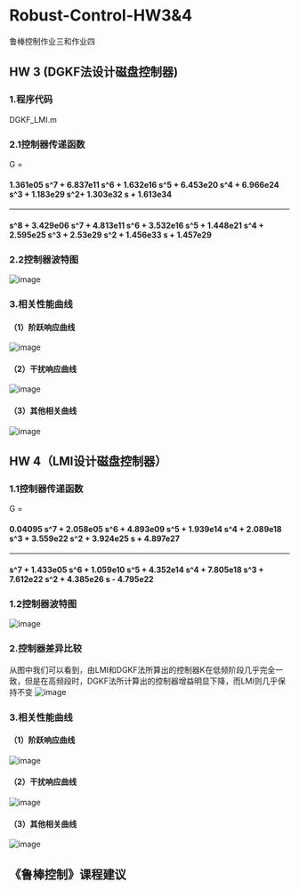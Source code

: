 # Robust-Control-HW3&4
鲁棒控制作业三和作业四
## HW 3 (DGKF法设计磁盘控制器)
### 1.程序代码
 DGKF_LMI.m
### 2.1控制器传递函数
  G =  
 ####  1.361e05 s^7 + 6.837e11 s^6 + 1.632e16 s^5 + 6.453e20 s^4 + 6.966e24 s^3 + 1.183e29 s^2+ 1.303e32 s + 1.613e34   
 ----------------------------------------------------------------------------------------------------------------------         
 #### s^8 + 3.429e06 s^7 + 4.813e11 s^6 + 3.532e16 s^5 + 1.448e21 s^4 + 2.595e25 s^3 + 2.53e29 s^2 + 1.456e33 s + 1.457e29
### 2.2控制器波特图
![image](https://github.com/12real/Robust-Control-HW3-4-/blob/master/DGKF_K_bode.png) 
### 3.相关性能曲线
#### （1）阶跃响应曲线
![image](https://github.com/12real/Robust-Control-HW3-4-/blob/master/DGKF_step_response.png) 
#### （2）干扰响应曲线
![image](https://github.com/12real/Robust-Control-HW3-4-/blob/master/DGKF_step_disturb_response.png) 
#### （3）其他相关曲线
![image](https://github.com/12real/Robust-Control-HW3-4-/blob/master/DGKF_robust.png) 

## HW 4（LMI设计磁盘控制器）
### 1.1控制器传递函数
  G =                                                                      
 ####  0.04095 s^7 + 2.058e05 s^6 + 4.893e09 s^5 + 1.939e14 s^4 + 2.089e18 s^3 + 3.559e22 s^2 + 3.924e25 s + 4.897e27
  --------------------------------------------------------------------------------------------------------------------
 ####  s^7 + 1.433e05 s^6 + 1.059e10 s^5 + 4.352e14 s^4 + 7.805e18 s^3 + 7.612e22 s^2 + 4.385e26 s - 4.795e22
### 1.2控制器波特图
![image](https://github.com/12real/Robust-Control-HW3-4-/blob/master/LMI_K_bode.png) 
### 2.控制器差异比较
 从图中我们可以看到，由LMI和DGKF法所算出的控制器K在低频阶段几乎完全一致，但是在高频段时，DGKF法所计算出的控制器增益明显下降，而LMI则几乎保持不变
![image](https://github.com/12real/Robust-Control-HW3-4-/blob/master/LMI_DGKF_diff.png) 
### 3.相关性能曲线
#### （1）阶跃响应曲线
![image](https://github.com/12real/Robust-Control-HW3-4-/blob/master/LMI_step_response.png) 
#### （2）干扰响应曲线
![image](https://github.com/12real/Robust-Control-HW3-4-/blob/master/LMI_step_disturb_response.png) 
#### （3）其他相关曲线
![image](https://github.com/12real/Robust-Control-HW3-4-/blob/master/LMI_robust.png) 


## 《鲁棒控制》课程建议



